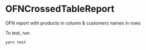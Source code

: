 # OFNCrossedTableReport
OFN report with products in column &amp; customers names in rows


To test, run:

```
yarn test
```
